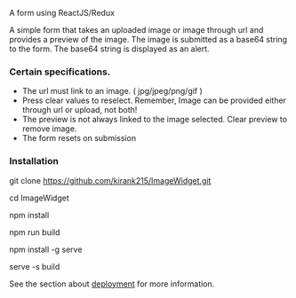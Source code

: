 A form using ReactJS/Redux

A simple form that takes an uploaded image or image through url and provides a preview of the image. The image is submitted as a base64 string to the form. The base64 string is displayed as an alert.

### Certain specifications.
- The url must link to an image. ( jpg/jpeg/png/gif )
- Press clear values to reselect. Remember, Image can be provided either through url or upload, not both!
- The preview is not always linked to the image selected. Clear preview to remove image.
- The form resets on submission

### Installation

git clone https://github.com/kirank215/ImageWidget.git 

cd ImageWidget

npm install 

npm run build

npm install -g serve

serve -s build

See the section about [deployment](https://facebook.github.io/create-react-app/docs/deployment) for more information.
